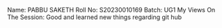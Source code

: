 Name: PABBU SAKETH
Roll No: S20230010169
Batch: UG1
My Views On The Session:
Good and learned new things regarding git hub

